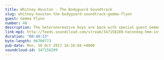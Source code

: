 ```yaml
---
title: Whitney Houston - The Bodyguard Soundtrack
slug: whitney-houston-the-bodyguard-soundtrack-gemma-flynn
guest: Gemma Flynn
number: 40
description: The heteronormative boys are back with special guest Gemma Flynn to discuss Whitney Houston and The Bodyguard (soundtrack).
link-mp3: http://feeds.soundcloud.com/stream/347158289-hatondog-hmm-interesting-choice-ep40-the-bodyguard-soundtrack-feat-gemma-flynn.mp3
duration: "00:40:13"
byte-length: 96700773
pub-date: Mon, 16 Oct 2017 16:16:04 +0000
soundcloud-id: 347158289
---
```

